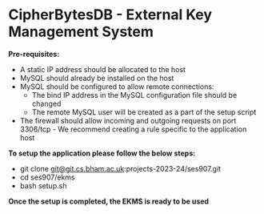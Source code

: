 # CipherBytesDB - External Key Management System

**Pre-requisites:**
- A static IP address should be allocated to the host
- MySQL should already be installed on the host
- MySQL should be configured to allow remote connections:
    - The bind IP address in the MySQL configuration file should be changed
    - The remote MySQL user will be created as a part of the setup script
- The firewall should allow incoming and outgoing requests on port 3306/tcp - We recommend creating a rule specific to the application host

**To setup the application please follow the below steps:**
- git clone git@git.cs.bham.ac.uk:projects-2023-24/ses907.git
- cd ses907/ekms
- bash setup.sh

**Once the setup is completed, the EKMS is ready to be used**
